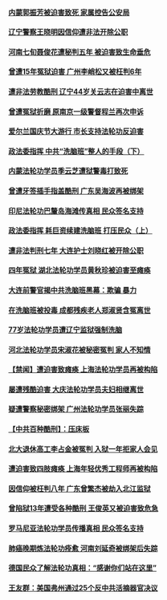 #### [内蒙郭振芳被迫害致死 家属控告公安局](../pages/prog424/a103386333.md) 
#### [辽宁警察王晓明因信仰遭非法开除公职](../pages/prog424/a103385515.md) 
#### [河南七旬聂俊花遭秘判五年 被迫害致生命垂危](../pages/prog424/a103385436.md) 
#### [曾遭15年冤狱迫害 广州李峭松又被枉判6年](../pages/prog424/a103384915.md) 
#### [遭非法劳教酷刑 辽宁44岁关云志在迫害中离世](../pages/prog424/a103384291.md) 
#### [曾遭冤狱折磨 原南京一级警督程兰再次申诉](../pages/prog424/a103383247.md) 
#### [爱尔兰国庆节大游行 市长支持法轮功反迫害](../pages/prog424/a103382277.md) 
#### [政法委指挥 中共“洗脑班”整人的手段（下）](../pages/prog424/a103381590.md) 
#### [内蒙法轮功学员季云芝遭狱警毒打致死](../pages/prog424/a103382278.md) 
#### [曾遭牙签插手指盖酷刑 广东吴海波再被绑架](../pages/prog424/a103381406.md) 
#### [印尼法轮功巴釐岛海滩传真相 民众签名支持](../pages/prog424/a103381336.md) 
#### [政法委指挥 耗巨资续建洗脑班 打压民众（上）](../pages/prog424/a103381588.md) 
#### [遭非法判刑七年 大连护士刘晓红被开除公职](../pages/prog424/a103379573.md) 
#### [四年冤狱 湖北法轮功学员黄秋珍被迫害至瘫痪](../pages/prog424/a103380352.md) 
#### [大连前警官揭中共洗脑班黑幕：欺骗 暴力](../pages/prog424/a103380533.md) 
#### [在洗脑班被投毒 成都残疾老人郑淑贤含冤离世](../pages/prog424/a103377971.md) 
#### [77岁法轮功学员遭辽宁监狱强制洗脑](../pages/prog424/a103377082.md) 
#### [河北法轮功学员宋淑花被秘密冤判 家人不知情](../pages/prog424/a103377037.md) 
#### [【禁闻】遭迫害致瘫痪 上海法轮功学员再被构陷](../pages/prog424/a103377252.md) 
#### [屡遭残酷迫害 大庆法轮功学员夫妇相继离世](../pages/prog424/a103376063.md) 
#### [疑遭警察秘密绑架 广州法轮功学员张丽失踪](../pages/prog424/a103376039.md) 
#### [【中共百种酷刑】：压床板](../pages/prog424/a103376924.md) 
#### [北大退休高工李占金被冤判 入狱一年拒家人会见](../pages/prog424/a103375308.md) 
#### [遭迫害致四肢瘫痪 上海年轻优秀工程师再被构陷](../pages/prog424/a103375289.md) 
#### [因信仰被枉判八年 广东曾繁杰被劫入北江监狱](../pages/prog424/a103373292.md) 
#### [曾陷狱13年遭受各种酷刑 王俊英又被迫害致危急](../pages/prog424/a103371818.md) 
#### [罗马尼亚法轮功学员传播真相 民众签名支持](../pages/prog424/a103374410.md) 
#### [肺癌晚期炼法轮功痊愈 河南刘延奇被绑架后失踪](../pages/prog424/a103370850.md) 
#### [德国民众了解法轮功真相：“感谢你们站在这里”](../pages/prog424/a103370052.md) 
#### [王友群：美国弗州通过25个反中共活摘器官决议](../pages/prog424/a103369133.md) 
